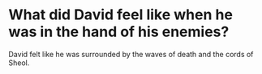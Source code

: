 # What did David feel like when he was in the hand of his enemies?

David felt like he was surrounded by the waves of death and the cords of Sheol.

